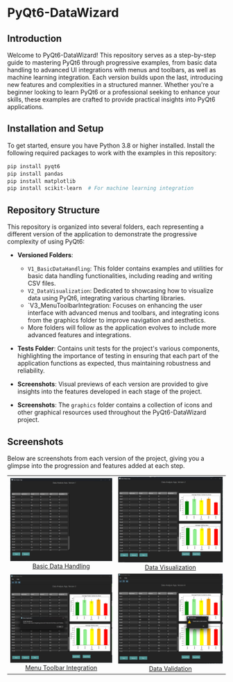 # PyQt6-DataWizard

## Introduction
Welcome to PyQt6-DataWizard! This repository serves as a step-by-step guide to mastering PyQt6 through progressive examples, from basic data handling to advanced UI integrations with menus and toolbars, as well as machine learning integration. Each version builds upon the last, introducing new features and complexities in a structured manner. Whether you're a beginner looking to learn PyQt6 or a professional seeking to enhance your skills, these examples are crafted to provide practical insights into PyQt6 applications.

## Installation and Setup
To get started, ensure you have Python 3.8 or higher installed. Install the following required packages to work with the examples in this repository:

```bash
pip install pyqt6
pip install pandas
pip install matplotlib
pip install scikit-learn  # For machine learning integration
```

## Repository Structure

This repository is organized into several folders, each representing a different version of the application to demonstrate the progressive complexity of using PyQt6:

- **Versioned Folders**:
  - `V1_BasicDataHandling`: This folder contains examples and utilities for basic data handling functionalities, including reading and writing CSV files.
  - `V2_DataVisualization`: Dedicated to showcasing how to visualize data using PyQt6, integrating various charting libraries.
  - `V3_MenuToolbarIntegration: Focuses on enhancing the user interface with advanced menus and toolbars, and integrating icons from the graphics folder to improve navigation and aesthetics.
  - More folders will follow as the application evolves to include more advanced features and integrations.

- **Tests Folder**: Contains unit tests for the project's various components, highlighting the importance of testing in ensuring that each part of the application functions as expected, thus maintaining robustness and reliability.

- **Screenshots**: Visual previews of each version are provided to give insights into the features developed in each stage of the project.
- **Screenshots**: The `graphics` folder contains a collection of icons and other graphical resources used throughout the PyQt6-DataWizard project. 


## Screenshots

Below are screenshots from each version of the project, giving you a glimpse into the progression and features added at each step.

<table>
  <tr>
    <td align="center">
      <a href="V1_BasicDataHandling">
        <img src="Screenshots/v1.png" alt="Basic Data Handling" width="400"><br>
        Basic Data Handling
      </a>
    </td>
    <td align="center">
      <a href="V2_DataVisualization">
        <img src="Screenshots/v2.png" alt="Data Visualization" width="400"><br>
        Data Visualization
      </a>
    </td>
  </tr>
  <tr>
    <td align="center">
      <a href="V3_MenuToolbarIntegration">
        <img src="Screenshots/v3.png" alt="Menu and Toolbar Integration" width="400"><br>
        Menu Toolbar Integration
      </a>
    </td>
    <td align="center">
      <a href="V4_DataValidation">
        <img src="Screenshots/v4.png" alt="Data Validation" width="400"><br>
        Data Validation
      </a>
    </td>
  </tr>
</table>

